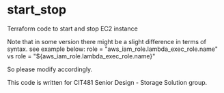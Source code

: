 # start_stop
Terraform code to start and stop EC2 instance

Note that in some version there might be a slight difference in terms of syntax.
see example below:
role = "aws_iam_role.lambda_exec_role.name" vs role = "${aws_iam_role.lambda_exec_role.name}"

So please modify accordingly.

This code is written for CIT481 Senior Design - Storage Solution group.
